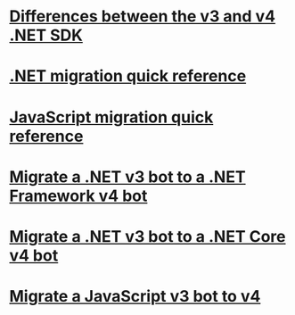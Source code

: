 <!--# [Migration overview](migratration-overview.md)-->
# [Differences between the v3 and v4 .NET SDK](migration-about.md)
# [.NET migration quick reference](net-migration-quickreference.md)
# [JavaScript migration quick reference](javascript-migration-quickreference.md)
# [Migrate a .NET v3 bot to a .NET Framework v4 bot](conversion-framework.md)
# [Migrate a .NET v3 bot to a .NET Core v4 bot](conversion-core.md)
# [Migrate a JavaScript v3 bot to v4](conversion-javascript.md)

<!-- Current target:
_intro/overview_
    Summary of our approach to migration, including what's in this node, with links. (pending)
Differences between the v3 and v4 .NET SDK
Differences between the v3 and v4 JavaScript SDK (pending rough draft Jonathan S)
.NET migration quick reference
JavaScript migration quick reference
Migrate a .NET v3 bot to a Framework v4 bot
Migrate a .NET v3 bot to a Core v4 bot
Migrate a JavaScript v3 bot to v4

(For walkthroughs and overview: mention why you'd use each approach)
-->
